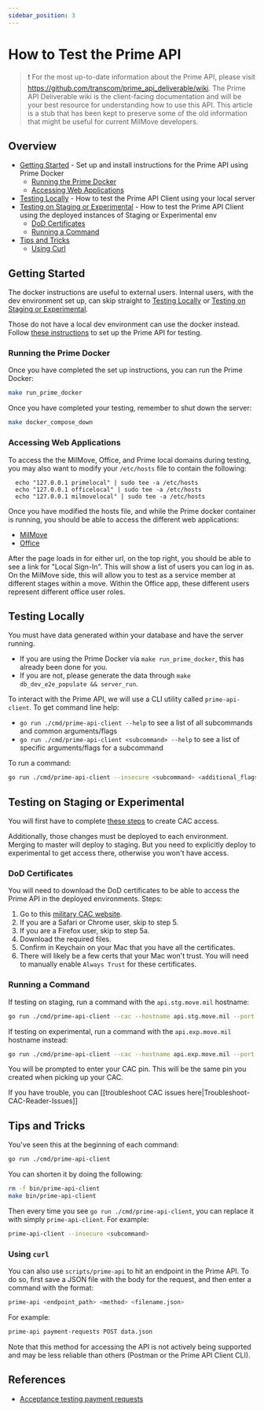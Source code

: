 ```yaml
---
sidebar_position: 3
---
```


# How to Test the Prime API

> ❗ For the most up-to-date information about the Prime API, please visit https://github.com/transcom/prime_api_deliverable/wiki. The Prime API Deliverable wiki is the client-facing documentation and will be your best resource for understanding how to use this API. This article is a stub that has been kept to preserve some of the old information that might be useful for current MilMove developers.

## Overview

* [Getting Started](#getting-started) - Set up and install instructions for the Prime API using Prime Docker
  * [Running the Prime Docker](#running-the-prime-docker)
  * [Accessing Web Applications](#accessing-web-applications)
* [Testing Locally](#testing-locally) - How to test the Prime API Client using your local server
* [Testing on Staging or Experimental](#testing-on-staging-or-experimental) - How to test the Prime API Client using the deployed instances of Staging or Experimental env
  * [DoD Certificates](#dod-certificates)
  * [Running a Command](#running-a-command)
* [Tips and Tricks](#tips-and-tricks)
  * [Using Curl](#using-curl)

## Getting Started

The docker instructions are useful to external users. Internal users, with the dev environment set up, can skip straight to [Testing Locally](#testing-locally) or [Testing on Staging or Experimental](#testing-on-staging-or-experimental).

Those do not have a local dev environment can use the docker instead. Follow [these instructions](https://github.com/transcom/prime_api_deliverable/wiki/Getting-Started) to set up the Prime API for testing. 

### Running the Prime Docker

Once you have completed the set up instructions, you can run the Prime Docker:

```bash
make run_prime_docker
```

Once you have completed your testing, remember to shut down the server:

```bash
make docker_compose_down
```

### Accessing Web Applications

To access the the MilMove, Office, and Prime local domains during testing, you may also want to modify your `/etc/hosts` file to contain the following: 

```
  echo "127.0.0.1 primelocal" | sudo tee -a /etc/hosts
  echo "127.0.0.1 officelocal" | sudo tee -a /etc/hosts
  echo "127.0.0.1 milmovelocal" | sudo tee -a /etc/hosts
```

Once you have modified the hosts file, and while the Prime docker container is running, you should be able to access the different web applications:

* [MilMove](http://milmovelocal:4000/)
* [Office](http://officelocal:4000/)

After the page loads in for either url, on the top right, you should be able to see a link for "Local Sign-In". This will show a list of users you can log in as. On the MilMove side, this will allow you to test as a service member at different stages within a move. Within the Office app, these different users represent different office user roles.

## Testing Locally

You must have data generated within your database and have the server running.

* If you are using the Prime Docker via `make run_prime_docker`, this has already been done for you.
* If you are not, please generate the data through `make db_dev_e2e_populate && server_run`.

To interact with the Prime API, we will use a CLI utility called `prime-api-client`. To get command line help:

* `go run ./cmd/prime-api-client --help` to see a list of all subcommands and common arguments/flags
* `go run ./cmd/prime-api-client <subcommand> --help` to see a list of specific arguments/flags for a subcommand

To run a command:

```bash
go run ./cmd/prime-api-client --insecure <subcommand> <additional_flags> | jq
```

## Testing on Staging or Experimental

You will first have to complete [these steps](https://github.com/transcom/mymove/wiki/use-mtls-with-cac) to create CAC access.

Additionally, those changes must be deployed to each environment. Merging to master will deploy to staging. But you need to explicitly deploy to experimental to get access there, otherwise you won't have access.

### DoD Certificates

You will need to download the DoD certificates to be able to access the Prime API in the deployed environments. Steps:

1. Go to this [military CAC website](https://militarycac.com/macnotes.htm#which_exact_CAC).
1. If you are a Safari or Chrome user, skip to step 5.
1. If you are a Firefox user, skip to step 5a.
1. Download the required files.
1. Confirm in Keychain on your Mac that you have all the certificates.
1. There will likely be a few certs that your Mac won't trust. You will need to manually enable `Always Trust` for these certificates.

### Running a Command

If testing on staging, run a command with the `api.stg.move.mil` hostname:

```bash
go run ./cmd/prime-api-client --cac --hostname api.stg.move.mil --port 443 <subcommand> | jq
```

If testing on experimental, run a command with the `api.exp.move.mil` hostname instead:

```bash
go run ./cmd/prime-api-client --cac --hostname api.exp.move.mil --port 443 <subcommand> | jq
```

You will be prompted to enter your CAC pin. This will be the same pin you created when picking up your CAC.

If you have trouble, you can [[troubleshoot CAC issues here|Troubleshoot-CAC-Reader-Issues]]

## Tips and Tricks

You've seen this at the beginning of each command:

```bash
go run ./cmd/prime-api-client
```

You can shorten it by doing the following:

```bash
rm -f bin/prime-api-client
make bin/prime-api-client
```

Then every time you see `go run ./cmd/prime-api-client`, you can replace it with simply `prime-api-client`. For example:

```bash
prime-api-client --insecure <subcommand>
```

### Using `curl`

You can also use `scripts/prime-api` to hit an endpoint in the Prime API. To do so, first save a JSON file with the body for the request, and then enter a command with the format:

```bash
prime-api <endpoint_path> <method> <filename.json>
```

For example:

```bash
prime-api payment-requests POST data.json
```

Note that this method for accessing the API is not actively being supported and may be less reliable than others (Postman or the Prime API Client CLI).

## References
* [Acceptance testing payment requests](/mymove-docs/docs/backend/testing/acceptance-testing-payment-requests)
